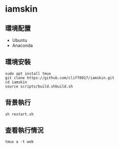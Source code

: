 # iamskin

## 環境配置
- Ubuntu
- Anaconda

## 環境安裝
```
sudo apt install tmux
git clone https://github.com/cliff0917/iamskin.git
cd iamskin
source scripts/build.shbuild.sh
```

## 背景執行
```
sh restart.sh
```

## 查看執行情況
```
tmux a -t web
```

